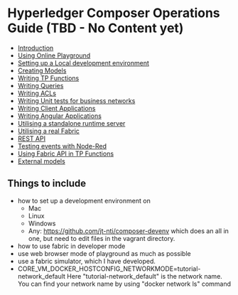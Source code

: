 # Hyperledger Composer Operations Guide (TBD - No Content yet)
- [Introduction](./introduction.md)
- [Using Online Playground](./onlineplayground.md)
- [Setting up a Local development environment](./localdev.md)
- [Creating Models](./models.md)
- [Writing TP Functions](./tpfunctions.md)
- [Writing Queries](./queries.md)
- [Writing ACLs](./acls.md)
- [Writing Unit tests for business networks](./unittests.md)
- [Writing Client Applications](./clientapps.md)
- [Writing Angular Applications](./angularapps.md)
- [Utilising a standalone runtime server](./simulator.md)
- [Utilising a real Fabric](./realfabric.md)
- [REST API](./restapi.md)
- [Testing events with Node-Red](./nodered.md)
- [Using Fabric API in TP Functions](./fabricapi.md)
- [External models](./externalmodels.md)

## Things to include
- how to set up a development environment on
  - Mac
  - Linux
  - Windows
  - Any: https://github.com/jt-nti/composer-devenv which does an all in one, but need to edit files in the vagrant directory.
- how to use fabric in developer mode
- use web browser mode of playground as much as possible
- use a fabric simulator, which I have developed.
- CORE_VM_DOCKER_HOSTCONFIG_NETWORKMODE=tutorial-network_default
  Here "tutorial-network_default" is the network name. You can find your network name by using "docker network ls" command

